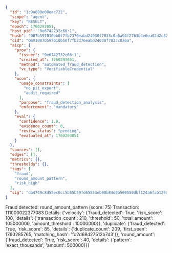 ```json
{
  "id": "1c9a000e00eac722",
  "scope": "agent",
  "key": "RESULT",
  "epoch": 1760293051,
  "host_pid": "9e6742732c60:1",
  "hash": "087b597010bb0f7fb2376eabd24030f7033c0a6a94f2763b4e6ea02d2c8296f6",
  "cid": "QmV1087b597010bb0f7fb2376eabd24030f7033c0a6a",
  "aicp": {
    "prov": {
      "issuer": "9e6742732c60:1",
      "created_at": 1760293051,
      "method": "automated_fraud_detection",
      "vc_type": "VerifiableCredential"
    },
    "ucon": {
      "usage_constraints": [
        "no_pii_export",
        "audit_required"
      ],
      "purpose": "fraud_detection_analysis",
      "enforcement": "mandatory"
    },
    "eval": {
      "confidence": 1.0,
      "evidence_count": 0,
      "review_status": "pending",
      "evaluated_at": 1760293051
    }
  },
  "sources": [],
  "edges": [],
  "metrics": {},
  "thresholds": {},
  "tags": [
    "fraud",
    "round_amount_pattern",
    "risk_high"
  ],
  "sig": "da4749c8d55ec0cc5b55b59fd65553eb98b84d0b500550dbf124a6fab129dd87"
}
```

Fraud detected: round_amount_pattern (score: 75)
Transaction: 111000022377083
Details: {'velocity': {'fraud_detected': True, 'risk_score': 100, 'details': {'transaction_count': 210, 'threshold': 50, 'total_amount': 105000000, 'amount_threshold': 10000000}}, 'duplicate': {'fraud_detected': True, 'risk_score': 85, 'details': {'duplicate_count': 209, 'first_seen': 1760285765, 'matching_hash': 'fc2d68d27512b7d3'}}, 'round_amount': {'fraud_detected': True, 'risk_score': 40, 'details': {'pattern': 'exact_thousands', 'amount': 500000}}}